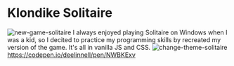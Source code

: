 # Klondike Solitaire
![new-game-solitaire](https://user-images.githubusercontent.com/61264144/211127811-3f552b8a-e7ba-4802-8e0e-224d209cb20e.png)
I always enjoyed playing Solitaire on Windows when I was a kid, so I decited to practice my programming skills by recreated my version of the game. It's all in vanilla JS and CSS. 
![change-theme-solitaire](https://user-images.githubusercontent.com/61264144/211127769-747b0178-2985-4fb5-b04e-55f5c5e553d7.png)
https://codepen.io/deelinnell/pen/NWBKExv
